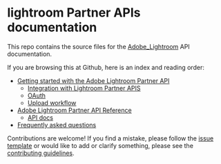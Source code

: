 # lightroom Partner APIs documentation

This repo contains the source files for the [Adobe_Lightroom](https://lightroom.adobe.com/) API documentation.

If you are browsing this at Github, here is an index and reading order:

* [Getting started with the Adobe Lightroom Partner API](docs/01-getting-started.md)
    - [Integration with Lightroom Partner APIS](docs/getting-started/02-api-integration.md)
    - [OAuth](docs/getting-started/03-oauth.md)
    - [Upload workflow](docs/getting-started/04-upload-workflow.md)
* [Adobe Lightroom Partner API Reference](docs/05-api-summary.md)
  + [API docs](docs/api/06-api-calls.md)
* [Frequently asked questions](docs/15-faq.md)

Contributions are welcome! If you find a mistake, please follow the [issue template](ISSUE_TEMPLATE.md) or would like to add or clarify something, please see the [contributing guidelines](CONTRIBUTING.md).

